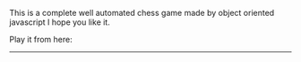 This is a complete well automated chess game made by object oriented javascript I hope you like it.

Play it from here: 

------------


